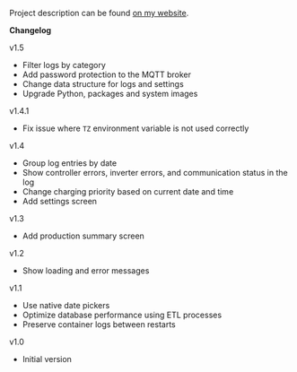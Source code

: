 Project description can be found
[on my website](https://mateusznowak.dev/projects/solar-inverter-datalogger/).

**Changelog**

v1.5

- Filter logs by category
- Add password protection to the MQTT broker
- Change data structure for logs and settings
- Upgrade Python, packages and system images

v1.4.1

- Fix issue where `TZ` environment variable is not used correctly

v1.4

- Group log entries by date
- Show controller errors, inverter errors, and communication status in the log
- Change charging priority based on current date and time
- Add settings screen

v1.3

- Add production summary screen

v1.2

- Show loading and error messages

v1.1

- Use native date pickers
- Optimize database performance using ETL processes
- Preserve container logs between restarts

v1.0

- Initial version
